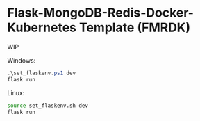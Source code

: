 # Flask-MongoDB-Redis-Docker-Kubernetes Template (FMRDK)

WIP

Windows:
```powershell
.\set_flaskenv.ps1 dev
flask run
```

Linux:
```bash
source set_flaskenv.sh dev
flask run
```
